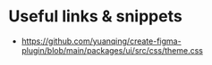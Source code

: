 # Useful links & snippets

- <https://github.com/yuanqing/create-figma-plugin/blob/main/packages/ui/src/css/theme.css>
